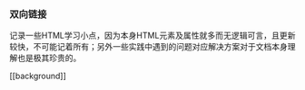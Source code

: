 ### 双向链接

<p align="justify">       记录一些HTML学习小点，因为本身HTML元素及属性就多而无逻辑可言，且更新较快，不可能记着所有；另外一些实践中遇到的问题对应解决方案对于文档本身理解也是极其珍贵的。</p>

[[background]]